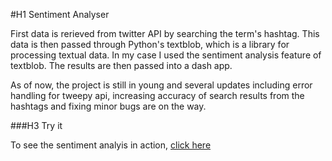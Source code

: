 #H1 Sentiment Analyser 

First data is rerieved from twitter API by searching the term's hashtag. This data is then passed through Python's textblob, which is a library for processing textual data. In my case I used the sentiment analysis feature of textblob. The results are then passed into a dash app.
 
As of now, the project is still in young and several updates including error handling for tweepy api, increasing accuracy of search results from the hashtags and fixing minor bugs are on the way. 

###H3 Try it 

To see the sentiment analyis in action, [click here](https://sentiment-analysiss.herokuapp.com/)







